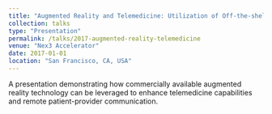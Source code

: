 ```yaml
---
title: "Augmented Reality and Telemedicine: Utilization of Off-the-shelf Technology"
collection: talks
type: "Presentation"
permalink: /talks/2017-augmented-reality-telemedicine
venue: "Nex3 Accelerator"
date: 2017-01-01
location: "San Francisco, CA, USA"
---
```


A presentation demonstrating how commercially available augmented reality technology can be leveraged to enhance telemedicine capabilities and remote patient-provider communication.
